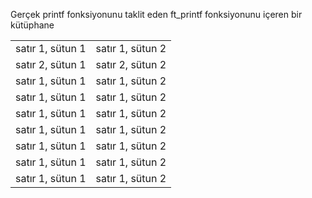 Gerçek printf fonksiyonunu taklit eden ft_printf
fonksiyonunu içeren bir kütüphane

 <table>
      <tr>
         <td>satır 1, sütun 1</td>
         <td>satır 1, sütun 2</td>
      </tr>
      <tr>
         <td>satır 2, sütun 1</td>
         <td>satır 2, sütun 2</td>
      </tr>
      <tr>
         <td>satır 1, sütun 1</td>
         <td>satır 1, sütun 2</td>
      </tr>
      <tr>
         <td>satır 1, sütun 1</td>
         <td>satır 1, sütun 2</td>
      </tr>
      <tr>
         <td>satır 1, sütun 1</td>
         <td>satır 1, sütun 2</td>
      </tr>
   <tr>
         <td>satır 1, sütun 1</td>
         <td>satır 1, sütun 2</td>
      </tr>
   <tr>
         <td>satır 1, sütun 1</td>
         <td>satır 1, sütun 2</td>
      </tr>
   <tr>
         <td>satır 1, sütun 1</td>
         <td>satır 1, sütun 2</td>
      </tr>
   <tr>
         <td>satır 1, sütun 1</td>
         <td>satır 1, sütun 2</td>
      </tr>
   </table>
